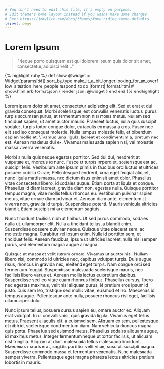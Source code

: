 ```yaml
---
# You don't need to edit this file, it's empty on purpose.
# Edit theme's home layout instead if you wanna make some changes
# See: https://jekyllrb.com/docs/themes/#overriding-theme-defaults
layout: page
---
```


# Lorem Ipsum

> "Neque porro quisquam est qui dolorem ipsum quia dolor sit amet, consectetur, adipisci velit..."

{% highlight ruby %}
def show
  @widget = Widget(params[:id]).sort_by_type.make_it_a_bit_longer.looking_for_an_overflow_situation_here_people
  respond_to do |format|
    format.html # show.html.erb
    format.json { render json: @widget }
  end
end
{% endhighlight %}

Lorem ipsum dolor sit amet, consectetur adipiscing elit. Sed et erat et dui gravida consequat. Morbi scelerisque, est convallis venenatis luctus, purus turpis accumsan purus, at fermentum nibh nisi mollis metus. Nullam sed tincidunt sapien, sit amet auctor mauris. Praesent luctus, nulla quis suscipit sodales, turpis tortor congue dolor, eu iaculis ex massa a eros. Fusce nec elit sed leo consequat molestie. Nulla tempus molestie felis, et bibendum sapien mollis et. Vivamus urna ligula, laoreet et condimentum a, pretium nec est. Aenean maximus dui ex. Vivamus malesuada sapien nisi, vel molestie massa viverra venenatis.

Morbi a nulla quis neque egestas porttitor. Sed dui dui, hendrerit at vulputate et, rhoncus id nunc. Fusce ut turpis imperdiet, scelerisque est ac, suscipit felis. Vestibulum ante ipsum primis in faucibus orci luctus et ultrices posuere cubilia Curae; Pellentesque hendrerit, urna eget feugiat aliquet, nunc ligula mattis massa, nec dictum risus enim sit amet dolor. Phasellus vitae consectetur libero, id sodales augue. Etiam porta at ligula et congue. Phasellus id diam laoreet, gravida diam non, egestas nulla. Quisque porttitor tempus magna, vitae mollis tellus rhoncus eu. Vestibulum pulvinar sapien metus, vitae ornare diam pulvinar et. Aenean diam ante, elementum at viverra non, gravida id turpis. Suspendisse potenti. Mauris vehicula ultricies blandit. Etiam suscipit mi at elementum sagittis.

Nunc tincidunt facilisis nibh ut finibus. Ut sed purus commodo, sodales nulla ut, ullamcorper elit. Nulla a tincidunt tellus, a blandit enim. Suspendisse posuere pulvinar neque. Quisque vitae placerat sem, ac molestie magna. Curabitur vel ipsum enim. Nulla id porttitor sem, et tincidunt felis. Aenean faucibus, ipsum ut ultricies laoreet, nulla nisi semper purus, sed elementum magna augue a magna.

Quisque at massa at velit rutrum ornare. Vivamus ut auctor nisl. Nullam libero nisi, commodo id ultricies nec, dapibus volutpat turpis. Duis augue risus, rhoncus in gravida nec, eleifend eget turpis. Nam congue orci sed fermentum feugiat. Suspendisse malesuada scelerisque mauris, nec facilisis libero varius et. Aenean mollis lectus eu pretium dapibus. Suspendisse sed leo vitae quam rhoncus finibus. Phasellus cursus, libero nec egestas maximus, velit nisi aliquam purus, id pretium eros ipsum id justo. Duis sem leo, tristique sed mollis vitae, euismod et leo. Maecenas id tempus augue. Pellentesque ante nulla, posuere rhoncus nisl eget, facilisis ullamcorper dolor.

Nunc ipsum tellus, posuere cursus sapien eu, ornare auctor ex. Aliquam erat volutpat. In ut convallis nisi, quis gravida ligula. Vivamus eget tellus metus. Praesent a iaculis elit, a euismod sem. Aliquam ex sem, pellentesque et nibh id, scelerisque condimentum diam. Nam vehicula rhoncus magna quis porta. Phasellus sed euismod metus. Phasellus sodales aliquam augue, id maximus metus. Integer fermentum neque ut tortor facilisis, ut aliquam nisl fringilla. Aliquam at diam malesuada tellus malesuada tincidunt. Maecenas mauris erat, sagittis porttitor velit vitae, suscipit suscipit magna. Suspendisse commodo massa et fermentum venenatis. Nunc malesuada semper viverra. Pellentesque eget magna pharetra lectus ultricies pretium lobortis in mauris.
